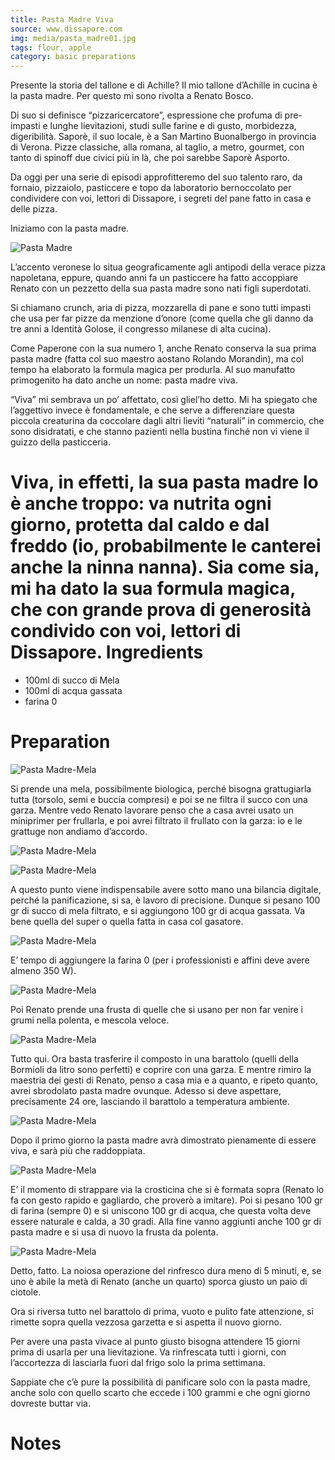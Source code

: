```yaml
---
title: Pasta Madre Viva
source: www.dissapore.com
img: media/pasta_madre01.jpg
tags: flour, apple
category: basic preparations
---
```


Presente la storia del tallone e di Achille? Il mio tallone d’Achille in cucina è la pasta madre. Per questo mi sono rivolta a Renato Bosco.

Di suo si definisce “pizzaricercatore”, espressione che profuma di pre-impasti e lunghe lievitazioni, studi sulle farine e di gusto, morbidezza, digeribilità. Saporè, il suo locale, è a San Martino Buonalbergo in provincia di Verona. Pizze classiche, alla romana, al taglio, a metro, gourmet, con tanto di spinoff due civici più in là, che poi sarebbe Saporè Asporto.

Da oggi per una serie di episodi approfitteremo del suo talento raro, da fornaio, pizzaiolo, pasticcere e topo da laboratorio bernoccolato per condividere con voi, lettori di Dissapore, i segreti del pane fatto in casa e delle pizza.

Iniziamo con la pasta madre. 

![Pasta Madre](media/pasta_madre01.jpg)

L’accento veronese lo situa geograficamente agli antipodi della verace pizza napoletana, eppure, quando anni fa un pasticcere ha fatto accoppiare Renato con un pezzetto della sua pasta madre sono nati figli superdotati.

Si chiamano crunch, aria di pizza, mozzarella di pane e sono tutti impasti che usa per far pizze da menzione d’onore (come quella che gli danno da tre anni a Identità Golose, il congresso milanese di alta cucina).

Come Paperone con la sua numero 1, anche Renato conserva la sua prima pasta madre (fatta col suo maestro aostano Rolando Morandin), ma col tempo ha elaborato la formula magica per produrla. Al suo manufatto primogenito ha dato anche un nome: pasta madre viva.

“Viva” mi sembrava un po’ affettato, così gliel’ho detto. Mi ha spiegato che l’aggettivo invece è fondamentale, e che serve a differenziare questa piccola creaturina da coccolare dagli altri lieviti “naturali” in commercio, che sono disidratati, e che stanno pazienti nella bustina finché non vi viene il guizzo della pasticceria.

Viva, in effetti, la sua pasta madre lo è anche troppo: va nutrita ogni giorno, protetta dal caldo e dal freddo (io, probabilmente le canterei anche la ninna nanna). Sia come sia, mi ha dato la sua formula magica, che con grande prova di generosità condivido con voi, lettori di Dissapore.
Ingredients
===========

* 100ml di succo di Mela
* 100ml di acqua gassata
* farina 0

Preparation
===========

![Pasta Madre-Mela](media/pasta_madre02.jpg)

Si prende una mela, possibilmente biologica, perché bisogna grattugiarla tutta (torsolo, semi e buccia compresi) e poi se ne filtra il succo con una garza. Mentre vedo Renato lavorare penso che a casa avrei usato un miniprimer per frullarla, e poi avrei filtrato il frullato con la garza: io e le grattuge non andiamo d’accordo.

![Pasta Madre-Mela](media/pasta_madre03.jpg)

![Pasta Madre-Mela](media/pasta_madre04.jpg)

A questo punto viene indispensabile avere sotto mano una bilancia digitale, perché la panificazione, si sa, è lavoro di precisione. Dunque si pesano 100 gr di succo di mela filtrato, e si aggiungono 100 gr di acqua gassata. Va bene quella del super o quella fatta in casa col gasatore.

![Pasta Madre-Mela](media/pasta_madre05.jpg)

E’ tempo di aggiungere la farina 0 (per i professionisti e affini deve avere almeno 350 W). 

![Pasta Madre-Mela](media/pasta_madre06.jpg)

Poi Renato prende una frusta di quelle che si usano per non far venire i grumi nella polenta, e mescola veloce.

![Pasta Madre-Mela](media/pasta_madre07.jpg)

Tutto qui. Ora basta trasferire il composto in una barattolo (quelli della Bormioli da litro sono perfetti) e coprire con una garza. E mentre rimiro la maestria dei gesti di Renato, penso a casa mia e a quanto, e ripeto quanto, avrei sbrodolato pasta madre ovunque. Adesso si deve aspettare, precisamente 24 ore, lasciando il barattolo a temperatura ambiente. 

![Pasta Madre-Mela](media/pasta_madre08.jpg)

Dopo il primo giorno la pasta madre avrà dimostrato pienamente di essere viva, e sarà più che raddoppiata.

![Pasta Madre-Mela](media/pasta_madre09.jpg)

E’ il momento di strappare via la crosticina che si è formata sopra (Renato lo fa con gesto rapido e gagliardo, che proverò a imitare). Poi si pesano 100 gr di farina (sempre 0) e si uniscono 100 gr di acqua, che questa volta deve essere naturale e calda, a 30 gradi. Alla fine vanno aggiunti anche 100 gr di pasta madre e si usa di nuovo la frusta da polenta.

![Pasta Madre-Mela](media/pasta_madre10.jpg)

Detto, fatto. La noiosa operazione del rinfresco dura meno di 5 minuti, e, se uno è abile la metà di Renato (anche un quarto) sporca giusto un paio di ciotole.

Ora si riversa tutto nel barattolo di prima, vuoto e pulito fate attenzione, si rimette sopra quella vezzosa garzetta e si aspetta il nuovo giorno.

Per avere una pasta vivace al punto giusto bisogna attendere 15 giorni prima di usarla per una lievitazione. Va rinfrescata tutti i giorni, con l’accortezza di lasciarla fuori dal frigo solo la prima settimana.

Sappiate che c’è pure la possibilità di panificare solo con la pasta madre, anche solo con quello scarto che eccede i 100 grammi e che ogni giorno dovreste buttar via.

Notes
=====
